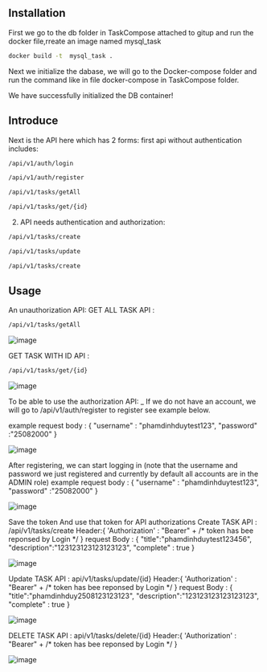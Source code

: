 ## Installation
First we go to the db folder in TaskCompose attached to gitup and run the docker file,rreate an image named mysql_task 
```bash
docker build -t  mysql_task .
```

Next we initialize the dabase, we will go to the Docker-compose folder and run the command like in file docker-compose in TaskCompose folder.

We have successfully initialized the DB container!
  
## Introduce

 Next is the API here which has 2 forms:
first api without authentication includes:

```bash
/api/v1/auth/login
```
```bash
/api/v1/auth/register
```
```bash
/api/v1/tasks/getAll
```
```bash
/api/v1/tasks/get/{id}
```

2. API needs authentication and authorization:
```bash
/api/v1/tasks/create
```
```bash
/api/v1/tasks/update
```
```bash
/api/v1/tasks/create
```

## Usage

An unauthorization API:
GET ALL TASK  API :
```bash
/api/v1/tasks/getAll
```
![image](https://github.com/PhamDinhDuy-2508/TaskAssignment/assets/69359047/ec059f1b-b3be-4768-a172-bc72879310da)

GET TASK WITH ID  API : 
```bash
/api/v1/tasks/get/{id}
```
![image](https://github.com/PhamDinhDuy-2508/TaskAssignment/assets/69359047/8fcb0fb7-67e9-45b5-9e09-1ba76f422108)


To be able to use the authorization API:
_ If we do not have an account, we will go to /api/v1/auth/register to register see example below.

example request body :
{
    "username" : "phamdinhduytest123",
    "password" :"25082000"
}

![image](https://github.com/PhamDinhDuy-2508/TaskAssignment/assets/69359047/13af3b49-f173-4428-b038-1e10f4fb242a)

After registering, we can start logging in (note that the username and password we just registered and currently by default all accounts are in the ADMIN role)
example request body :
{
    "username" : "phamdinhduytest123",
    "password" :"25082000"
}

![image](https://github.com/PhamDinhDuy-2508/TaskAssignment/assets/69359047/0b593431-aa21-47df-9b91-d9ed5303e98c)

Save the token And use that token for API authorizations
Create TASK  API : /api/v1/tasks/create
Header:{
'Authorization' : "Bearer" +  /* token has bee reponsed by Login */
}
request Body :
{
    "title":"phamdinhduytest123456",
    "description":"123123123123123123",
    "complete" : true
}

![image](https://github.com/PhamDinhDuy-2508/TaskAssignment/assets/69359047/788f9864-db9a-46b0-97c3-3c9428b96d84)

Update TASK  API : api/v1/tasks/update/{id}
Header:{
'Authorization' : "Bearer" +  /* token has bee reponsed by Login */
}
request Body :
{
    "title":"phamdinhduy2508123123123",
    "description":"123123123123123123",
    "complete" : true
}

![image](https://github.com/PhamDinhDuy-2508/TaskAssignment/assets/69359047/e7f6e88f-d3ca-4180-93bd-33750908aadd)

DELETE TASK  API : api/v1/tasks/delete/{id}
Header:{
'Authorization' : "Bearer" +  /* token has bee reponsed by Login */
}

![image](https://github.com/PhamDinhDuy-2508/TaskAssignment/assets/69359047/fbc39f8d-e00f-4ef1-9544-54bb58332b0b)
    
